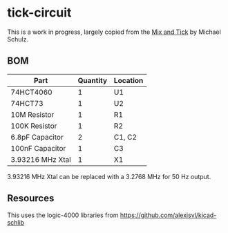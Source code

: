 # tick-circuit

This is a work in progress, largely copied from the
[Mix and Tick](http://aminet.net/package/docs/hard/Mix_and_Tick)
by Michael Schulz.

## BOM

| Part             | Quantity | Location |
| ---------------- | -------- | -------- |
| 74HCT4060        | 1        | U1       |
| 74HCT73          | 1        | U2       |
| 10M Resistor     | 1        | R1       |
| 100K Resistor    | 1        | R2       |
| 6.8pF Capacitor  | 2        | C1, C2   |
| 100nF Capacitor  | 1        | C3       |
| 3.93216 MHz Xtal | 1        | X1       |

3.93216 MHz Xtal can be replaced with a 3.2768 MHz for 50 Hz output.

## Resources

This uses the logic-4000 libraries from https://github.com/alexisvl/kicad-schlib
